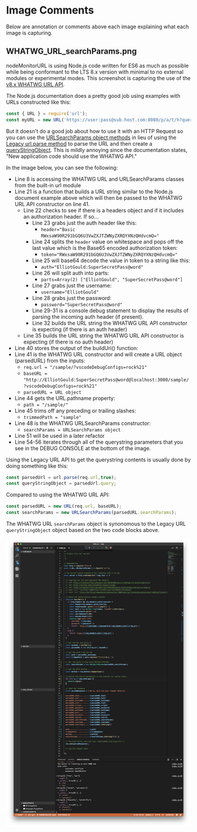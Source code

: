 # Image Comments
Below are annotation or comments above each image explaining what each image is capturing.

## WHATWG_URL_searchParams.png
nodeMonitorURL is using Node.js code written for ES6 as much as possible while being conformant to the LTS 8.x version with minimal to no external modules or experimental modes. This screenshot is capturing the use of the [v8.x WHATWG URL API](https://nodejs.org/dist/latest-v8.x/docs/api/url.html#url_the_whatwg_url_api "The WHATWG URL API").

The Node.js documentation does a pretty good job using examples with URLs constructed like this:

```javascript
const { URL } = require('url');
const myURL = new URL('https://user:pass@sub.host.com:8080/p/a/t/h?query=string#hash');
```

But it doesn't do a good job about how to use it with an HTTP Request so you can use the [URLSearchParams object methods](https://nodejs.org/dist/latest-v8.x/docs/api/url.html#url_class_urlsearchparams "WHATWG URLSearchParams interface") in lieu of using the [Legacy url.parse method](https://nodejs.org/dist/latest-v8.x/docs/api/url.html#url_url_parse_urlstring_parsequerystring_slashesdenotehost "Legacy url.parse method") to parse the URL and then create a [queryStringObject](https://nodejs.org/dist/latest-v8.x/docs/api/url.html#url_urlobject_query "Legacy urlObject.query"). This is mildly annoying since the documentation states, "New application code should use the WHATWG API."

In the image below, you can see the following:
* Line 8 is accessing the WHATWG URL and URLSearchParams classes from the built-in url module
* Line 21 is a function that builds a URL string similar to the Node.js document example above which will then be passed to the WHATWG URL API constructor on line 41.
  * Line 22 checks to see if there is a headers object and if it includes an authorization header. If so...
    * Line 23 grabs just the auth header like this:
      * ```header="Basic RWxsaW90R291bGQ6U3VwZXJTZWNyZXRQYXNzQHdvcmQ="```
    * Line 24 splits the ```header``` value on whitespace and pops off the last value which is the Base65 encoded authorization token:
      * ```token="RWxsaW90R291bGQ6U3VwZXJTZWNyZXRQYXNzQHdvcmQ="```
    * Line 25 will base64 decode the value in token to a string like this:
      * ```auth="ElliotGould:SuperSecretPass@word"```
    * Line 26 will split auth into parts:
      * ```parts=Array(2) ["ElliotGould", "SuperSecretPass@word"]```
    * Line 27 grabs just the username:
      * ```username="ElliotGould"```
    * Line 28 grabs just the password:
      * ```password="SuperSecretPass@word"```
    * Line 29-31 is a console debug statement to display the results of parsing the incoming auth header (if present).
    * Line 32 builds the URL string the WHATWG URL API constructor is expecting (if there is an auth header)
  * Line 35 builds the URL string the WHATWG URL API constructor is expecting (if there is no auth header)
* Line 40 stores the output of the buildUri() function:
* Line 41 is the WHATWG URL constructor and will create a URL object (parsedURL) from the inputs:
  * ```req.url = "/sample/?vscodeDebugConfigs=rock%21"```
  * ```baseURL = "http://ElliotGould:SuperSecretPass@word@localhost:3000/sample/?vscodeDebugConfigs=rock%21"```
  * ```parsedURL = URL object```
* Line 44 gets the URL.pathname property:
  * ```path = "/sample/"```
* Line 45 trims off any preceding or trailing slashes:
  * ```trimmedPath = "sample"```
* Line 48 is the WHATWG URLSearchParams constructor:
  * ```searchParams = URLSearchParams object```
* Line 51 will be used in a later refactor
* Line 54-56 iterates through all of the querystring parameters that you see in the DEBUG CONSOLE at the bottom of the image.

Using the Legacy URL API to get the querystring contents is usually done by doing something like this:

```js
const parsedUrl = url.parse(req.url,true);
const queryStringObject = parsedUrl.query;
```

Compared to using the WHATWG URL API:

```js
const parsedURL = new URL(req.url, baseURL);
const searchParams = new URLSearchParams(parsedURL.searchParams);
```

The WHATWG URL ```searchParams``` object is synonomous to the Legacy URL ```queryStringObject``` object based on the two code blocks above.


![WHATWG URL searchParams](./WHATWG_URL_searchParams.png "WHATWG URL searchParams code exmaple")